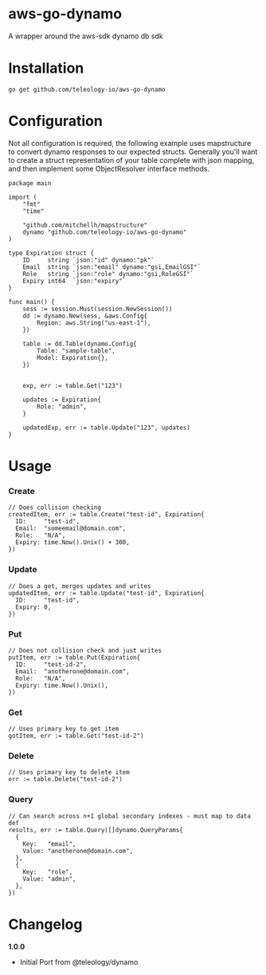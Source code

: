 # aws-go-dynamo
A wrapper around the aws-sdk dynamo db sdk

# Installation
```
go get github.com/teleology-io/aws-go-dynamo
```

# Configuration
Not all configuration is required, the following example uses mapstructure to convert dynamo responses to our expected structs. Generally you'll want to create a struct representation of your table complete with json mapping, and then implement some ObjectResolver interface methods. 

```golang
package main

import (
	"fmt"
	"time"

	"github.com/mitchellh/mapstructure"
	dynamo "github.com/teleology-io/aws-go-dynamo"
)

type Expiration struct {
	ID     string `json:"id" dynamo:"pk"`
	Email  string `json:"email" dynamo:"gsi,EmailGSI"`
	Role   string `json:"role" dynamo:"gsi,RoleGSI"`
	Expiry int64  `json:"expiry"`
}

func main() {
	sess := session.Must(session.NewSession())
	dd := dynamo.New(sess, &aws.Config{
		Region: aws.String("us-east-1"),
	})

	table := dd.Table(dynamo.Config{
		Table: "sample-table",
		Model: Expiration{},
	})

	
	exp, err := table.Get("123")

	updates := Expiration{
		Role: "admin",
	}

	updatedExp, err := table.Update("123", updates)
}
```

# Usage 

### Create

```golang
// Does collision checking
createdItem, err := table.Create("test-id", Expiration{
  ID:     "test-id",
  Email:  "someemail@domain.com",
  Role:   "N/A",
  Expiry: time.Now().Unix() + 300,
})
```

### Update 
```golang
// Does a get, merges updates and writes
updatedItem, err := table.Update("test-id", Expiration{
  ID:     "test-id",
  Expiry: 0,
})
```

### Put 
```golang
// Does not collision check and just writes
putItem, err := table.Put(Expiration{
  ID:     "test-id-2",
  Email:  "anotherone@domain.com",
  Role:   "N/A",
  Expiry: time.Now().Unix(),
})
```

### Get 
```golang
// Uses primary key to get item
gotItem, err := table.Get("test-id-2")
```

### Delete 
```golang
// Uses primary key to delete item
err := table.Delete("test-id-2")
```

### Query 
```golang
// Can search across n+1 global secondary indexes - must map to data def
results, err := table.Query([]dynamo.QueryParams{
  {
    Key:   "email",
    Value: "anotherone@domain.com",
  },
  {
    Key:   "role",
    Value: "admin",
  },
})
```

# Changelog

**1.0.0**
- Initial Port from @teleology/dynamo